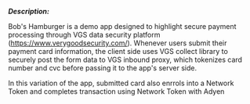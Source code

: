 
_**Description:**_

Bob's Hamburger is a demo app designed to highlight secure payment processing through VGS data security platform (https://www.verygoodsecurity.com/). 
Whenever users submit their payment card information, the client side uses VGS collect library to securely post the form data to VGS inbound proxy, which tokenizes card number and cvc before passing it to the app's server side.

In this variation of the app, submitted card also enrrols into a Network Token and completes transaction using Network Token with Adyen
 
